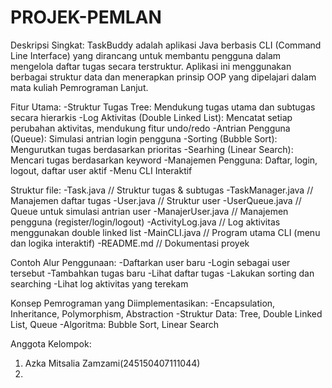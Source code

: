 # PROJEK-PEMLAN

Deskripsi Singkat:
TaskBuddy adalah aplikasi Java berbasis CLI (Command Line Interface) yang
dirancang untuk membantu pengguna dalam mengelola daftar tugas secara
terstruktur. Aplikasi ini menggunakan berbagai struktur data dan menerapkan
prinsip OOP yang dipelajari dalam mata kuliah Pemrograman Lanjut.

Fitur Utama:
-Struktur Tugas Tree: Mendukung tugas utama dan subtugas secara hierarkis
-Log Aktivitas (Double Linked List): Mencatat setiap perubahan aktivitas,
mendukung fitur undo/redo
-Antrian Pengguna (Queue): Simulasi antrian login pengguna
-Sorting (Bubble Sort): Mengurutkan tugas berdasarkan prioritas
-Searhing (Linear Search): Mencari tugas berdasarkan keyword
-Manajemen Pengguna: Daftar, login, logout, daftar user aktif
-Menu CLI Interaktif

Struktur file:
-Task.java  // Struktur tugas & subtugas
-TaskManager.java  // Manajemen daftar tugas
-User.java   // Struktur user
-UserQueue.java  // Queue untuk simulasi antrian user
-ManajerUser.java  // Manajemen pengguna (register/login/logout)
-ActivityLog.java  // Log aktivitas menggunakan double linked list
-MainCLI.java  // Program utama CLI (menu dan logika interaktif)
-README.md  // Dokumentasi proyek

Contoh Alur Penggunaan:
-Daftarkan user baru
-Login sebagai user tersebut
-Tambahkan tugas baru
-Lihat daftar tugas
-Lakukan sorting dan searching
-Lihat log aktivitas yang terekam

Konsep Pemrograman yang Diimplementasikan:
-Encapsulation, Inheritance, Polymorphism, Abstraction
-Struktur Data: Tree, Double Linked List, Queue
-Algoritma: Bubble Sort, Linear Search

Anggota Kelompok:
1. Azka Mitsalia Zamzami(245150407111044)
2. 


